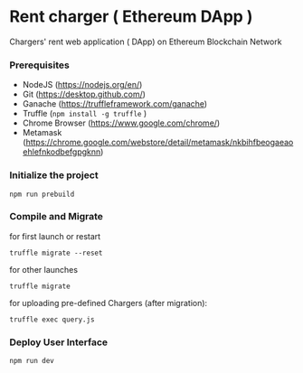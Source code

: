 # Rent charger ( Ethereum DApp )

 Chargers' rent web application ( DApp) on Ethereum Blockchain Network

### Prerequisites
- NodeJS (https://nodejs.org/en/)
- Git (https://desktop.github.com/) 
- Ganache (https://truffleframework.com/ganache) 
- Truffle (``` npm install -g truffle ``` )
- Chrome Browser (https://www.google.com/chrome/)
- Metamask (https://chrome.google.com/webstore/detail/metamask/nkbihfbeogaeaoehlefnkodbefgpgknn)


### Initialize the project
``` 
npm run prebuild
```


### Compile and Migrate
for first launch or restart
```
truffle migrate --reset
```
for other launches
```
truffle migrate
```
for uploading pre-defined Chargers (after migration):
```
truffle exec query.js
```

### Deploy User Interface
```
npm run dev
```

